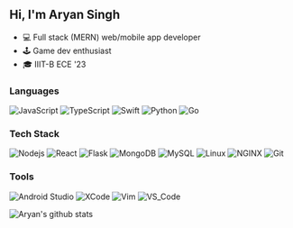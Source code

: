 ## Hi, I'm Aryan Singh
- :computer: Full stack (MERN) web/mobile app developer
- :joystick: Game dev enthusiast
- :mortar_board: IIIT-B ECE '23

### Languages
![JavaScript](https://img.shields.io/badge/-JavaScript-000000?style=flat&logo=javascript)
![TypeScript](https://img.shields.io/badge/-TypeScript-000000?style=flat&logo=typescript)
![Swift](https://img.shields.io/badge/-Swift-000000?style=flat&logo=swift)
![Python](https://img.shields.io/badge/-Python-000000?style=flat&logo=python)
![Go](https://img.shields.io/badge/-Go-000000?style=flat&logo=go)

### Tech Stack
![Nodejs](https://img.shields.io/badge/-Nodejs-000000?style=flat&logo=node.js)
![React](https://img.shields.io/badge/-React-000000?style=flat&logo=react)
![Flask](https://img.shields.io/badge/-Flask-000000?style=flat&logo=flask)
![MongoDB](https://img.shields.io/badge/-MongoDB-000000?style=flat&logo=mongodb)
![MySQL](https://img.shields.io/badge/-MySQL-000000?style=flat&logo=mysql)
![Linux](https://img.shields.io/badge/-Linux-000000?style=flat&logo=linux)
![NGINX](https://img.shields.io/badge/-NGINX-000000?style=flat&logo=nginx)
![Git](https://img.shields.io/badge/-Git-000000?style=flat&logo=git)

### Tools
![Android Studio](https://img.shields.io/badge/Android_Studio-000000?style=for-the-badge&logo=android-studio&logoColor=3DDC84)
![XCode](https://img.shields.io/badge/Xcode-000000?style=flat&logo=Xcode&logoColor=007ACC)
![Vim](https://img.shields.io/badge/-Vim-000000?style=flat&logo=vim&logoColor=218C21)
![VS_Code](https://img.shields.io/badge/Visual_Studio_Code-000000?style=flat&logo=visual-studio-code&logoColor=007ACC)

![Aryan's github stats](https://github-readme-stats.vercel.app/api?username=zaryanz&theme=highcontrast&show_icons=true&count_private=true)
